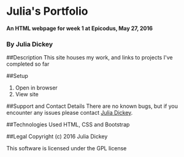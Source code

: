 # **Julia's Portfolio**

**An HTML webpage for week 1 at Epicodus, May 27, 2016**

### By Julia Dickey

##Description
This site houses my work, and links to projects I've completed so far

##Setup
1. Open in browser
2. View site

##Support and Contact Details
There are no known bugs, but if you encounter any issues please contact [Julia Dickey](http://www.juliadickey.com).

##Technologies Used
HTML, CSS and Bootstrap

##Legal
Copyright (c) 2016 Julia Dickey

This software is licensed under the GPL license
